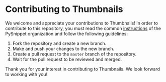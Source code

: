 # Contributing to Thumbnails

We welcome and appreciate your contributions to Thumbnails! In order to contribute to this repository, you must read the
common [instructions](https://github.com/pysnippet/instructions#readme) of the PySnippet organization and follow the
following guidelines:

1. Fork the repository and create a new branch.
2. Make and push your changes to the new branch.
3. Create a pull request to the `master` branch of the repository.
4. Wait for the pull request to be reviewed and merged.

Thank you for your interest in contributing to Thumbnails. We look forward to working with you!